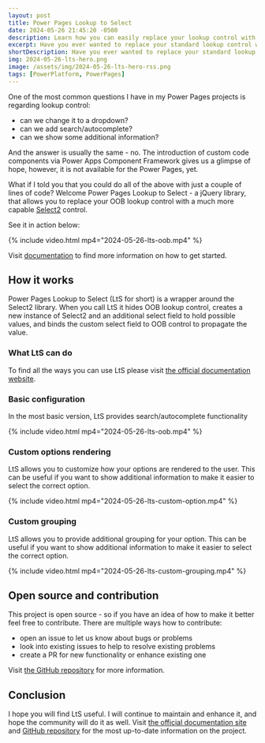 ```yaml
---
layout: post
title: Power Pages Lookup to Select
date: 2024-05-26 21:45:20 -0500
description: Learn how you can easily replace your lookup control with Select2 control
excerpt: Have you ever wanted to replace your standard lookup control with a better experience like search/autocomplete functionality? Well, you're in luck - with my new jQuery plugin you can do just that! Check out my latest article to learn more.
shortDescription: Have you ever wanted to replace your standard lookup control with a better experience like search/autocomplete functionality? Well, you're in luck - with my new jQuery plugin you can do just that! Check out this post to learn more.
img: 2024-05-26-lts-hero.png
image: /assets/img/2024-05-26-lts-hero-rss.png
tags: [PowerPlatform, PowerPages]
---
```


One of the most common questions I have in my Power Pages projects is regarding lookup control:

*  can we change it to a dropdown?
*  can we add search/autocomplete?
*  can we show some additional information?

And the answer is usually the same - no. The introduction of custom code components via Power Apps Component Framework gives us a glimpse of hope, however, it is not available for the Power Pages, yet.

What if I told you that you could do all of the above with just a couple of lines of code? Welcome Power Pages Lookup to Select - a jQuery library, that allows you to replace your OOB lookup control with a much more capable [Select2](https://select2.org/) control.

See it in action below:

{% include video.html mp4="2024-05-26-lts-oob.mp4" %}

Visit [documentation](https://www.dancingwithcrm.com/power-pages-lookup-to-select/) to find more information on how to get started.

## How it works

Power Pages Lookup to Select (LtS for short) is a wrapper around the Select2 library. When you call LtS it hides OOB lookup control, creates a new instance of Select2 and an additional select field to hold possible values, and binds the custom select field to OOB control to propagate the value.

### What LtS can do

To find all the ways you can use LtS please visit [the official documentation website](https://www.dancingwithcrm.com/power-pages-lookup-to-select/).

### Basic configuration

In the most basic version, LtS provides search/autocomplete functionality

{% include video.html mp4="2024-05-26-lts-oob.mp4" %}

### Custom options rendering

LtS allows you to customize how your options are rendered to the user. This can be useful if you want to show additional information to make it easier to select the correct option.

{% include video.html mp4="2024-05-26-lts-custom-option.mp4" %}

### Custom grouping

LtS allows you to provide additional grouping for your option. This can be useful if you want to show additional information to make it easier to select the correct option.

{% include video.html mp4="2024-05-26-lts-custom-grouping.mp4" %}

## Open source and contribution

This project is open source - so if you have an idea of how to make it better feel free to contribute. There are multiple ways how to contribute:

*  open an issue to let us know about bugs or problems
*  look into existing issues to help to resolve existing problems
*  create a PR for new functionality or enhance existing one

Visit [the GitHub repository](https://github.com/OOlashyn/power-pages-lookup-to-select) for more information.

## Conclusion

I hope you will find LtS useful. I will continue to maintain and enhance it, and hope the community will do it as well. Visit [the official documentation site](https://www.dancingwithcrm.com/power-pages-lookup-to-select/) and [GitHub repository](https://github.com/OOlashyn/power-pages-lookup-to-select) for the most up-to-date information on the project.
